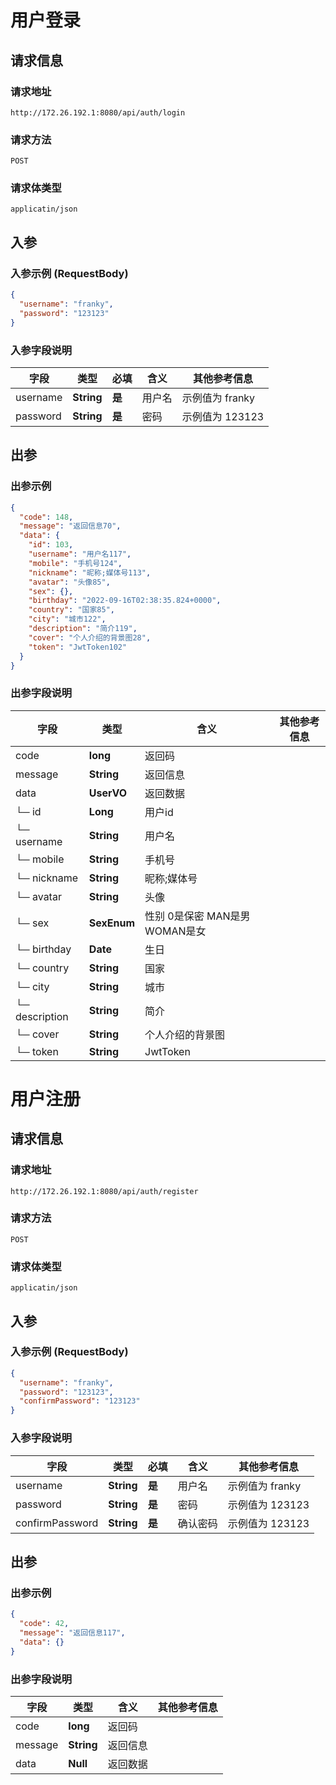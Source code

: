 # 用户登录

## 请求信息

### 请求地址
```
http://172.26.192.1:8080/api/auth/login
```

### 请求方法
```
POST
```

### 请求体类型
```
applicatin/json
```

## 入参
### 入参示例 (RequestBody)
```json
{
  "username": "franky",
  "password": "123123"
}
```


### 入参字段说明

| **字段** | **类型** | **必填** | **含义** | **其他参考信息** |
| -------- | -------- | -------- | -------- | -------- |
| username     | **String**     | **是**  |  用户名 | 示例值为 franky  |
| password     | **String**     | **是**  |  密码 | 示例值为 123123  |

## 出参
### 出参示例
```json
{
  "code": 148,
  "message": "返回信息70",
  "data": {
    "id": 103,
    "username": "用户名117",
    "mobile": "手机号124",
    "nickname": "昵称;媒体号113",
    "avatar": "头像85",
    "sex": {},
    "birthday": "2022-09-16T02:38:35.824+0000",
    "country": "国家85",
    "city": "城市122",
    "description": "简介119",
    "cover": "个人介绍的背景图28",
    "token": "JwtToken102"
  }
}
```


### 出参字段说明

| **字段** | **类型**  | **含义** | **其他参考信息** |
| -------- | -------- | -------- | -------- |
| code     | **long**    |  返回码 |   |
| message     | **String**    |  返回信息 |   |
| data     | **UserVO**    |  返回数据 |   |
|└─ id     | **Long**    |  用户id |   |
|└─ username     | **String**    |  用户名 |   |
|└─ mobile     | **String**    |  手机号 |   |
|└─ nickname     | **String**    |  昵称;媒体号 |   |
|└─ avatar     | **String**    |  头像 |   |
|└─ sex     | **SexEnum**    |  性别 0是保密 MAN是男 WOMAN是女 |   |
|└─ birthday     | **Date**    |  生日 |   |
|└─ country     | **String**    |  国家 |   |
|└─ city     | **String**    |  城市 |   |
|└─ description     | **String**    |  简介 |   |
|└─ cover     | **String**    |  个人介绍的背景图 |   |
|└─ token     | **String**    |  JwtToken |   |



# 用户注册

## 请求信息

### 请求地址
```
http://172.26.192.1:8080/api/auth/register
```

### 请求方法
```
POST
```

### 请求体类型
```
applicatin/json
```

## 入参
### 入参示例 (RequestBody)
```json
{
  "username": "franky",
  "password": "123123",
  "confirmPassword": "123123"
}
```


### 入参字段说明

| **字段** | **类型** | **必填** | **含义** | **其他参考信息** |
| -------- | -------- | -------- | -------- | -------- |
| username     | **String**     | **是**  |  用户名 | 示例值为 franky  |
| password     | **String**     | **是**  |  密码 | 示例值为 123123  |
| confirmPassword     | **String**     | **是**  |  确认密码 | 示例值为 123123  |

## 出参
### 出参示例
```json
{
  "code": 42,
  "message": "返回信息117",
  "data": {}
}
```


### 出参字段说明

| **字段** | **类型**  | **含义** | **其他参考信息** |
| -------- | -------- | -------- | -------- |
| code     | **long**    |  返回码 |   |
| message     | **String**    |  返回信息 |   |
| data     | **Null**    |  返回数据 |   |



